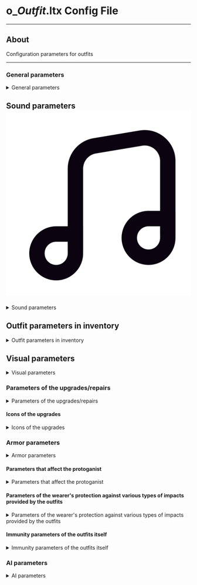 # o_*Outfit*.ltx Config File

___

## About

Configuration parameters for outfits

___

### General parameters

<details>
    <summary>General parameters</summary>

| Parameter Name | Parameter Description | Example value | Parameter Possible Values and their descriptions |
---|---|---|---|
| GroupControlSection |  | spawn_group |  |
| $spawn | the Outfit Directory in the Level Editor | "outfit\cs_light_novice_outfit" |  |
| cform | parameter for dynamic objects; necessary for correct creation of the skeleton model | skeleton | skeleton |
| discovery_dependency |  |  |  |
| class | engine outfit class | EQU_STLK |  |
| default_to_ruck | whether the outfit will be moved to the backpack instead of the slot when picked up | true | true (yes) - false (no) |
| sprint_allowed | Determines whether it is possible to run in this outfit | true | true (Yes) - false (No) |
| kind | The type of item to group into the appropriate section in the Item Spawner | o_light<br> o_medium<br> o_sci<br> o_heavy |  |
| cost | base price | 32340 |  |
| community | To which faction the suit belongs | csky |  |
| helmet_avaliable | Is a helmet available for this costume | true | true (Yes) - false (No) |
| backpack_avaliable | Is a backpack available for this suit | true | true (Yes) - false (No) |
| can_trade |  | true |  |

</details>

## Sound parameters ![sound-icon](../../../icons/sound.svg)

<details>
    <summary>Sound parameters</summary>

| Parameter Name | Parameter Description | Example value | Parameter Possible Values and their descriptions |
---|---|---|---|
| snd_on_take |  | outfit |  |

</details>

## Outfit parameters in inventory

<details>
    <summary>Outfit parameters in inventory</summary>

| Parameter Name | Parameter Description | Example value | Parameter Possible Values and their descriptions |
---|---|---|---|
| full_icon_name | the icon of the protagonist in a full-suit | npc_icon_svoboda_light_outfit | Not used (used only in the SoC inventory) |
| full_scale_icon | Coordinates of the protagonist icon in full suit | 10, 11 | Not used (used only in the SoC inventory) |
| character_portrait | Portrait of the NPC or protagonist wearing the outfit | ui_inGame2_csky_1_2 |  |
| inv_grid_height | icon height | 3 | number of 50x50 pixels cells |
| inv_grid_width | icon width | 2 | number of 50x50 pixels cells |
| inv_grid_x | the coordinate of the upper left corner of the icon on a 50x50 pixel grid on the X axis | 116 | number of cells indented to the right |
| inv_grid_y | The coordinate of the upper left corner of the icon on a 50x50 pixel grid on the Y axis | 0 | number of cells indenting downward |
| inv_name | The name in the inventory | csky_light_novice_outfit_name |  |
| inv_name_short | short name in the inventory | csky_light_novice_outfit_name |  |
| inv_weight | the inventory weight | 5.48 | The number is given in kilograms |
| description | Description in inventory | csky_light_novice_outfit_description |  |
| slot | Inventory slot number | 6 |  |

</details>

## Visual parameters

<details>
    <summary>Visual parameters</summary>

| Parameter Name | Parameter Description | Example value | Parameter Possible Values and their descriptions |
---|---|---|---|
| player_hud_section |  | actor_hud_cs1 |  |
| visual |  | dynamics\outfit\cs_light_outfit |  |
| actor_visual |  | actors\stalker_nebo\stalker_nebo_1 |  |
| npc_visual |  | actors\stalker_nebo\stalker_nebo_1 |  |

</details>

### Parameters of the upgrades/repairs

<details>
    <summary>Parameters of the upgrades/repairs</summary>

| Parameter Name | Parameter Description | Example value | Parameter Possible Values and their descriptions |
---|---|---|---|
| upgrades |  | up_gr_firstab_sunrise_3, up_gr_seconab_sunrise_3, up_gr_thirdab_sunrise_3 |  |
| installed_upgrades | installed upgrades |  |  |
| upgrade_scheme | upgrade_scheme | up_scheme_sunrise_1 |  |
| repair_type | item type for repair tools | outfit |  |
| repair_part_bonus |  | 0.17 |  |

</details>

#### Icons of the upgrades

<details>
    <summary>Icons of the upgrades</summary>

| Parameter Name | Parameter Description | Example value | Parameter Possible Values and their descriptions |
---|---|---|---|
| upgr_icon_x | the X coordinate of the upper left corner of the icon in the repair window | 953 | Specified in pixels |
| upgr_icon_y | top-left corner coordinate of the icon in the Y axis repair window | 365 | Specified in pixels |
| upgr_icon_width | Width of the icon in the repair window | 309 | Specified in pixels |
| upgr_icon_height | icon height in the repair window | 142 | Specified in pixels |

</details>

### Armor parameters

<details>
    <summary>Armor parameters</summary>

| Parameter Name | Parameter Description | Example value | Parameter Possible Values and their descriptions |
---|---|---|---|
| artefact_count | Number of artifact cells initially available | 1 |  |
| immunities_sect | Costume Immunities Section | sect_light_novice_outfit_immunities |  |
| control_inertion_factor | inertia in the outfit | 1 |  |
| use1_functor |  | gameplay_disguise.menu_patch |  |
| use1_action_functor |  | gameplay_disguise.menu_patch_action |  |
| additional_inventory_weight | Maximum weight at which the protagonist can walk | 5 | Specified in kilograms |
| additional_inventory_weight2 | Additional carrying weight | 5 | Specified in kilograms |

</details>

#### Parameters that affect the protoganist

<details>
    <summary>Parameters that affect the protoganist</summary>

| Parameter Name | Parameter Description | Example value | Parameter Possible Values and their descriptions |
---|---|---|---|
| bones_koeff_protection | Parameter coefficients of the "persistence" of the protagonist's bones in the suit | actor_armor_cs1 |  |
| hit_fraction_actor | General protection | 0.75 |  |
| power_loss | Responsible for fatigue | 0.05 | Specified in percent |
| bleeding_restore_speed | Responsible for stopping bleeding |  | Specified in percent |
| health_restore_speed | Responsible for restoring health |  | Specified in percent |
| power_restore_speed | Responsible for restoring powers |  | Specified in percent |

</details>

#### Parameters of the wearer's protection against various types of impacts provided by the outfits

<details>
    <summary>Parameters of the wearer's protection against various types of impacts provided by the outfits</summary>

| Parameter Name | Parameter Description | Example value | Parameter Possible Values and their descriptions |
---|---|---|---|
| burn_protection | Protection against fire | 0.145 |  |
| shock_protection | Protection against electric shock | 0.96 |  |
| radiation_protection | Radiation protection | 0.0025 |  |
| chemical_burn_protection | Chemicals Protection  | 0.037 |  |
| telepatic_protection | Psi Protection | 0 |  |
| strike_protection | Strike protection | 0.045 |  |
| explosion_protection | Explosion/shrapnel protection | 0.24 |  |
| wound_protection | Protection from Wounds | 0.31 |  |
| fire_wound_protection | Protection from firearms | 0.25 |  |

</details>

#### Immunity parameters of the outfits itself

<details>
    <summary>Immunity parameters of the outfits itself</summary>

| Parameter Name | Parameter Description | Example value | Parameter Possible Values and their descriptions |
---|---|---|---|
| burn_immunity | Immunity to fire exposure | 0.25 |  |
| chemical_burn_immunity | Immunity to chemical exposure | 0.07 |  |
| explosion_immunity | Immunity to effects from explosions/shrapnel | 0.2 |  |
| fire_wound_immunity | Immunity to exposure from firearms | 0.075 |  |
| radiation_immunity | Immunity to exposure from radiation | 0.0 |  |
| shock_immunity | Immunity to exposure to electricity | 0.03 |  |
| strike_immunity | Immunity to impact from strikes | 0.0 |  |
| telepatic_immunity | Immunity to psi exposure | 0.0 |  |
| wound_immunity | Immunity to the effects of wounds | 0.122 |  |

</details>

### AI parameters

<details>
    <summary>AI parameters</summary>

| Parameter Name | Parameter Description | Example value | Parameter Possible Values and their descriptions |
---|---|---|---|
| ef_equipment_type | Preference for NPCs | 3 |  |

</details>
